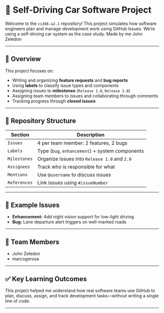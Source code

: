 # 🚗 Self-Driving Car Software Project

Welcome to the `cs386-a2.1` repository! This project simulates how software engineers plan and manage development work using GitHub Issues. We’re using a self-driving car system as the case study. Made by me John Zeledon

---

## 📌 Overview

This project focuses on:

- Writing and organizing **feature requests** and **bug reports**
- Using **labels** to classify issue types and components
- Assigning issues to **milestones** (`Release 1.0`, `Release 2.0`)
- Assigning team members to issues and collaborating through comments
- Tracking progress through **closed issues**

---

## 📂 Repository Structure

| Section         | Description                                      |
|----------------|--------------------------------------------------|
| `Issues`        | 4 per team member: 2 features, 2 bugs            |
| `Labels`        | Type (`bug`, `enhancement`) + system components  |
| `Milestones`    | Organize issues into `Release 1.0` and `2.0`     |
| `Assignees`     | Track who is responsible for what                |
| `Mentions`      | Use `@username` to discuss issues                |
| `References`    | Link issues using `#issueNumber`                 |

---

## 🧠 Example Issues

- **Enhancement:** Add night vision support for low-light driving  
- **Bug:** Lane departure alert triggers on well-marked roads

---

## 👥 Team Members

- John Zeledon  
- marcogerosa

---

## ✅ Key Learning Outcomes

This project helped me understand how real software teams use GitHub to plan, discuss, assign, and track development tasks—without writing a single line of code.

---
